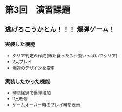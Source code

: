# 第3回　演習課題
## 逃げろこうかとん！！！ 爆弾ゲーム！
### 実装した機能
+ クリア判定の作成(飯を食ったらお腹いっぱいでクリア)
+ 2人プレイ
+ 爆弾のデザインを変更
### 実装したかった機能
+ 時間経過で爆弾増加
+ if文改修
+ ゲームオーバー時のプレイ時間表示